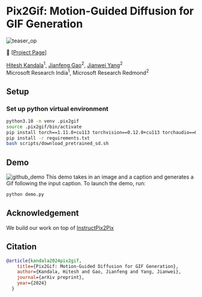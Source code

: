 # Pix2Gif: Motion-Guided Diffusion for GIF Generation
![teaser_op](https://github.com/hiteshK03/Pix2Gif/assets/45922320/3d8ca72e-b2f3-48fd-a732-574987454fd3)

<!-- :grapes: \[[arXiv](https://github.com/hiteshK03/Pix2Gif/)\] &nbsp;  -->
:orange: \[[Project Page](https://hiteshk03.github.io/Pix2Gif/)\]

[Hitesh Kandala](https://hiteshk03.github.io/)<sup>1</sup>, [Jianfeng Gao](https://www.microsoft.com/en-us/research/people/jfgao/)<sup>2</sup>, [Jianwei Yang](https://jwyang.github.io/)<sup>2</sup>
<br> Microsoft Research India<sup>1</sup>, Microsoft Research Redmond<sup>2</sup>

## Setup
### Set up python virtual environment
```bash
python3.10 -m venv .pix2gif
source .pix2gif/bin/activate
pip install torch==1.11.0+cu113 torchvision==0.12.0+cu113 torchaudio==0.11.0 --extra-index-url https://download.pytorch.org/whl/cu113
pip install -r requirements.txt
bash scripts/download_pretrained_sd.sh
```

## Demo
![github_demo](https://github.com/hiteshK03/Pix2Gif/assets/45922320/e3b1605c-b8e2-4ab7-8329-17d0b611e68b)
This demo takes in an image and a caption and generates a Gif following the input caption. To launch the demo, run:
```bash
python demo.py
```

## Acknowledgement
We build our work on top of [InstructPix2Pix](https://github.com/timothybrooks/instruct-pix2pix)

## Citation
```bibtex
@article{kandala2024pix2gif,
    title={Pix2Gif: Motion-Guided Diffusion for GIF Generation},
    author={Kandala, Hitesh and Gao, Jianfeng and Yang, Jianwei},
    journal={arXiv preprint},
    year={2024}
  }
